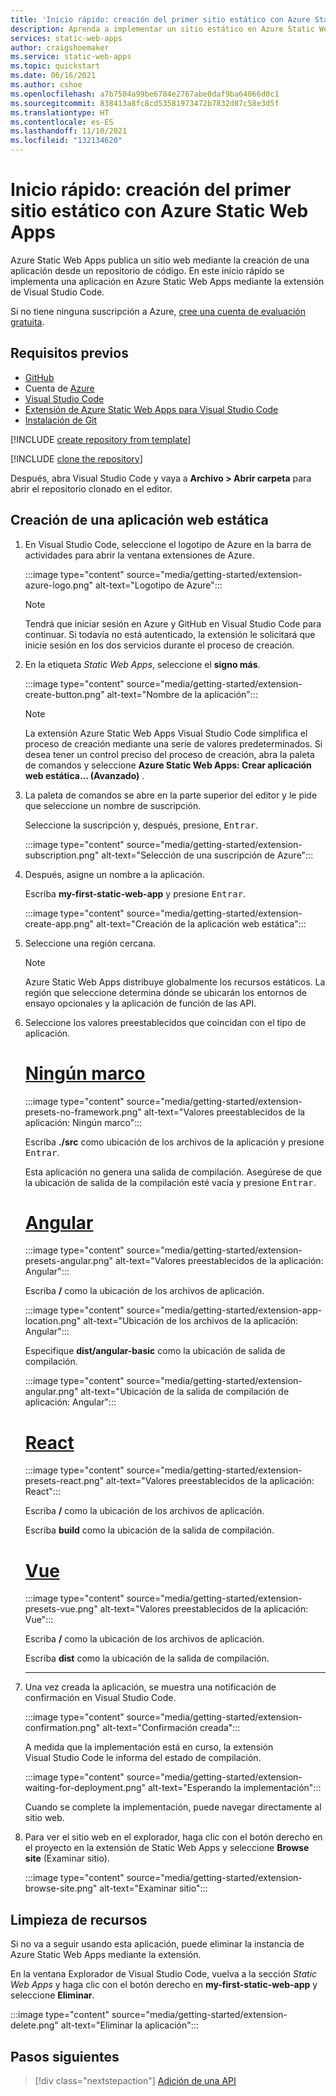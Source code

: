 ```yaml
---
title: 'Inicio rápido: creación del primer sitio estático con Azure Static Web Apps'
description: Aprenda a implementar un sitio estático en Azure Static Web Apps.
services: static-web-apps
author: craigshoemaker
ms.service: static-web-apps
ms.topic: quickstart
ms.date: 06/16/2021
ms.author: cshoe
ms.openlocfilehash: a7b7504a99be6784e2767abe0daf9ba64066d0c1
ms.sourcegitcommit: 838413a8fc8cd53581973472b7832d87c58e3d5f
ms.translationtype: HT
ms.contentlocale: es-ES
ms.lasthandoff: 11/10/2021
ms.locfileid: "132134620"
---
```

# <a name="quickstart-building-your-first-static-site-with-azure-static-web-apps"></a>Inicio rápido: creación del primer sitio estático con Azure Static Web Apps

Azure Static Web Apps publica un sitio web mediante la creación de una aplicación desde un repositorio de código. En este inicio rápido se implementa una aplicación en Azure Static Web Apps mediante la extensión de Visual Studio Code.

Si no tiene ninguna suscripción a Azure, [cree una cuenta de evaluación gratuita](https://azure.microsoft.com/free).

## <a name="prerequisites"></a>Requisitos previos

- [GitHub](https://github.com)
- Cuenta de [Azure](https://portal.azure.com)
- [Visual Studio Code](https://code.visualstudio.com)
- [Extensión de Azure Static Web Apps para Visual Studio Code](https://marketplace.visualstudio.com/items?itemName=ms-azuretools.vscode-azurestaticwebapps)
- [Instalación de Git](https://www.git-scm.com/downloads)

[!INCLUDE [create repository from template](../../includes/static-web-apps-get-started-create-repo.md)]

[!INCLUDE [clone the repository](../../includes/static-web-apps-get-started-clone-repo.md)]

Después, abra Visual Studio Code y vaya a **Archivo > Abrir carpeta** para abrir el repositorio clonado en el editor.

## <a name="create-a-static-web-app"></a>Creación de una aplicación web estática

1. En Visual Studio Code, seleccione el logotipo de Azure en la barra de actividades para abrir la ventana extensiones de Azure.

    :::image type="content" source="media/getting-started/extension-azure-logo.png" alt-text="Logotipo de Azure":::

    > [!NOTE]
    > Tendrá que iniciar sesión en Azure y GitHub en Visual Studio Code para continuar. Si todavía no está autenticado, la extensión le solicitará que inicie sesión en los dos servicios durante el proceso de creación.

1. En la etiqueta _Static Web Apps_, seleccione el **signo más**.

    :::image type="content" source="media/getting-started/extension-create-button.png" alt-text="Nombre de la aplicación":::
    
    > [!NOTE]
    > La extensión Azure Static Web Apps Visual Studio Code simplifica el proceso de creación mediante una serie de valores predeterminados. Si desea tener un control preciso del proceso de creación, abra la paleta de comandos y seleccione **Azure Static Web Apps: Crear aplicación web estática... (Avanzado)** .

1. La paleta de comandos se abre en la parte superior del editor y le pide que seleccione un nombre de suscripción.

    Seleccione la suscripción y, después, presione, <kbd>Entrar</kbd>.

    :::image type="content" source="media/getting-started/extension-subscription.png" alt-text="Selección de una suscripción de Azure":::

1. Después, asigne un nombre a la aplicación.

    Escriba **my-first-static-web-app** y presione <kbd>Entrar</kbd>.

    :::image type="content" source="media/getting-started/extension-create-app.png" alt-text="Creación de la aplicación web estática":::

1. Seleccione una región cercana.

    > [!NOTE]
    > Azure Static Web Apps distribuye globalmente los recursos estáticos. La región que seleccione determina dónde se ubicarán los entornos de ensayo opcionales y la aplicación de función de las API.

1. Seleccione los valores preestablecidos que coincidan con el tipo de aplicación.

    # <a name="no-framework"></a>[Ningún marco](#tab/vanilla-javascript)

    :::image type="content" source="media/getting-started/extension-presets-no-framework.png" alt-text="Valores preestablecidos de la aplicación: Ningún marco":::

    Escriba **./src** como ubicación de los archivos de la aplicación y presione <kbd>Entrar</kbd>.

    Esta aplicación no genera una salida de compilación. Asegúrese de que la ubicación de salida de la compilación esté vacía y presione <kbd>Entrar</kbd>.

    # <a name="angular"></a>[Angular](#tab/angular)

    :::image type="content" source="media/getting-started/extension-presets-angular.png" alt-text="Valores preestablecidos de la aplicación: Angular":::

    Escriba **/** como la ubicación de los archivos de aplicación.

    :::image type="content" source="media/getting-started/extension-app-location.png" alt-text="Ubicación de los archivos de la aplicación: Angular":::

    Especifique **dist/angular-basic** como la ubicación de salida de compilación.

    :::image type="content" source="media/getting-started/extension-angular.png" alt-text="Ubicación de la salida de compilación de aplicación: Angular":::

    # <a name="react"></a>[React](#tab/react)

    :::image type="content" source="media/getting-started/extension-presets-react.png" alt-text="Valores preestablecidos de la aplicación: React":::

    Escriba **/** como la ubicación de los archivos de aplicación.

    Escriba **build** como la ubicación de la salida de compilación.

    # <a name="vue"></a>[Vue](#tab/vue)

    :::image type="content" source="media/getting-started/extension-presets-vue.png" alt-text="Valores preestablecidos de la aplicación: Vue":::

    Escriba **/** como la ubicación de los archivos de aplicación.

    Escriba **dist** como la ubicación de la salida de compilación.

    ---

1. Una vez creada la aplicación, se muestra una notificación de confirmación en Visual Studio Code.

    :::image type="content" source="media/getting-started/extension-confirmation.png" alt-text="Confirmación creada":::

    A medida que la implementación está en curso, la extensión Visual Studio Code le informa del estado de compilación.

    :::image type="content" source="media/getting-started/extension-waiting-for-deployment.png" alt-text="Esperando la implementación":::

    Cuando se complete la implementación, puede navegar directamente al sitio web.

1. Para ver el sitio web en el explorador, haga clic con el botón derecho en el proyecto en la extensión de Static Web Apps y seleccione **Browse site** (Examinar sitio).

    :::image type="content" source="media/getting-started/extension-browse-site.png" alt-text="Examinar sitio":::

## <a name="clean-up-resources"></a>Limpieza de recursos

Si no va a seguir usando esta aplicación, puede eliminar la instancia de Azure Static Web Apps mediante la extensión.

En la ventana Explorador de Visual Studio Code, vuelva a la sección _Static Web Apps_ y haga clic con el botón derecho en **my-first-static-web-app** y seleccione **Eliminar**.

:::image type="content" source="media/getting-started/extension-delete.png" alt-text="Eliminar la aplicación":::

## <a name="next-steps"></a>Pasos siguientes

> [!div class="nextstepaction"]
> [Adición de una API](add-api.md)
